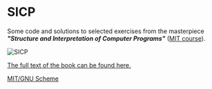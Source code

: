# SICP

Some code and solutions to selected exercises from the masterpiece _**"Structure and Interpretation of Computer Programs"**_ ([MIT course](https://ocw.mit.edu/courses/electrical-engineering-and-computer-science/6-001-structure-and-interpretation-of-computer-programs-spring-2005/)).

![SICP](https://mitpress.mit.edu/sites/default/files/sicp/full-text/book/cover.jpg)

[The full text of the book can be found here.](https://mitpress.mit.edu/sites/default/files/sicp/index.html)

[MIT/GNU Scheme](https://www.gnu.org/software/mit-scheme/)
